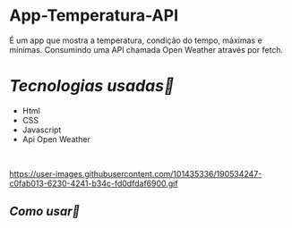 # App-Temperatura-API
É um app que mostra a temperatura, condição do tempo, máximas e mínimas. Consumindo uma API chamada Open Weather através por fetch.

# <em>Tecnologias usadas🚀</em>

<ul>
<li>Html</li>
<li>CSS</li>
<li>Javascript</li>
<li>Api Open Weather</li>


</ul>
<br>

https://user-images.githubusercontent.com/101435336/190534247-c0fab013-6230-4241-b34c-fd0dfdaf6900.gif


<h2><em>Como usar📕</em> </h2>
